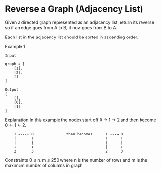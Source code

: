 # Reverse a Graph (Adjacency List)

Given a directed graph represented as an adjacency list, return its reverse so if an edge goes from A to B, it now goes from B to A.

Each list in the adjacency list should be sorted in ascending order.

Example 1
```
Input

graph = [
    [1],
    [2],
    []
]
```

```
Output
[
    [],
    [0],
    [1]
]
```

Explanation
In this example the nodes start off 0 -> 1 -> 2 and then become 0 <- 1 <- 2.

```
    1 ←---- 0               then becomes      1 ---→ 0
    |       ↑                                 ↑      ↑
    |       |                                 |      |
    ↓       ↓                                 |      ↓ 
    2       3                                 2      3
```

Constraints
0 ≤ n, m ≤ 250 where n is the number of rows and m is the maximum number of columns in graph

